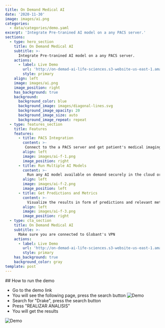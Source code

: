 ```yaml
---
title: On Demand Medical AI
date: '2020-11-30'
image: images/ai.png
categories:
  - data/categories/demo.yaml
excerpt: 'Integrate Pre-tranined AI model on a any PACS server.'
sections:
  - type: hero_section
    title: On Demand Medical AI
    subtitle: >-
      Integrate Pre-tranined AI model on a any PACS server.
    actions:
      - label: Live Demo
        url: 'http://on-demad-ai-life-sciences.s3-website-us-east-1.amazonaws.com/'
        style: primary
    align: left
    image: images/ai.png
    image_position: right
    has_background: true
    background:
      background_color: blue
      background_image: images/diagonal-lines.svg
      background_image_opacity: 20
      background_image_size: auto
      background_image_repeat: repeat
  - type: features_section
    title: Features
    features:
      - title: PACS Integration
        content: >-
         Connect to the a PACS server and get patient's medical imaging information to analyze.
        align: left
        image: images/ai-f-1.png
        image_position: right
      - title: Run Multiple AI Models
        content: >-
          Run any AI model available on demand securely in the cloud or in premises.
        align: left
        image: images/ai-f-2.png
        image_position: left
      - title: Get Predictions and Metrics 
        content: >-
          Visualize the results in form of predictions and relevant metrics.
        align: left
        image: images/ai-f-3.png
        image_position: right
  - type: cta_section
    title: On Demand Medical AI
    subtitle: >-
      Make sure you are connected to Globant's VPN
    actions:
      - label: Live Demo
        url: 'http://on-demad-ai-life-sciences.s3-website-us-east-1.amazonaws.com/'
        style: primary
    has_background: true
    background_color: gray
template: post
---
```

## How to run the demo

- Go to the demo link
- You will see the following page, press the search button
![Demo](/images/ai-d-1.png)
- Search for "Drake", press the search button
- Press "REALIZAR ANALISIS"
- You will get the results

![Demo](/images/ai-d-2.png)
